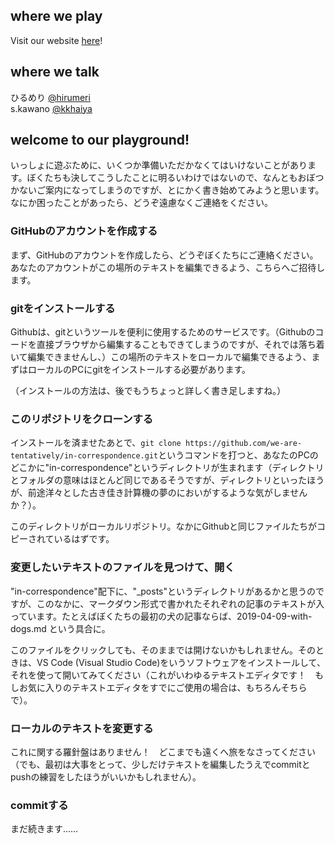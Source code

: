 ## where we play
Visit our website [here](https://we-are-tentatively.github.io/in-correspondence/)!

## where we talk
ひるめり [@hirumeri](http://twitter.com/hirumeri)  
s.kawano [@kkhaiya](http://twitter.com/kkhaiya)

## welcome to our playground!

いっしょに遊ぶために、いくつか準備いただかなくてはいけないことがあります。ぼくたちも決してこうしたことに明るいわけではないので、なんともおぼつかないご案内になってしまうのですが、とにかく書き始めてみようと思います。なにか困ったことがあったら、どうぞ遠慮なくご連絡をください。

### GitHubのアカウントを作成する

まず、GitHubのアカウントを作成したら、どうぞぼくたちにご連絡ください。あなたのアカウントがこの場所のテキストを編集できるよう、こちらへご招待します。

### gitをインストールする

Githubは、gitというツールを便利に使用するためのサービスです。（Githubのコードを直接ブラウザから編集することもできてしまうのですが、それでは落ち着いて編集できませんし、）この場所のテキストをローカルで編集できるよう、まずはローカルのPCにgitをインストールする必要があります。

（インストールの方法は、後でもうちょっと詳しく書き足しますね。）

### このリポジトリをクローンする
インストールを済ませたあとで、`git clone https://github.com/we-are-tentatively/in-correspondence.git`というコマンドを打つと、あなたのPCのどこかに"in-correspondence"というディレクトリが生まれます（ディレクトリとフォルダの意味はほとんど同じであるそうですが、ディレクトリといったほうが、前途洋々とした古き佳き計算機の夢のにおいがするような気がしませんか？）。

このディレクトリがローカルリポジトリ。なかにGithubと同じファイルたちがコピーされているはずです。

### 変更したいテキストのファイルを見つけて、開く

"in-correspondence"配下に、"_posts"というディレクトリがあるかと思うのですが、このなかに、マークダウン形式で書かれたそれぞれの記事のテキストが入っています。たとえばぼくたちの最初の犬の記事ならば、2019-04-09-with-dogs.md という具合に。

このファイルをクリックしても、そのままでは開けないかもしれません。そのときは、VS Code (Visual Studio Code)をいうソフトウェアをインストールして、それを使って開いてみてください（これがいわゆるテキストエディタです！　もしお気に入りのテキストエディタをすでにご使用の場合は、もちろんそちらで）。

### ローカルのテキストを変更する

これに関する羅針盤はありません！　どこまでも遠くへ旅をなさってください（でも、最初は大事をとって、少しだけテキストを編集したうえでcommitとpushの練習をしたほうがいいかもしれません）。

### commitする


まだ続きます……